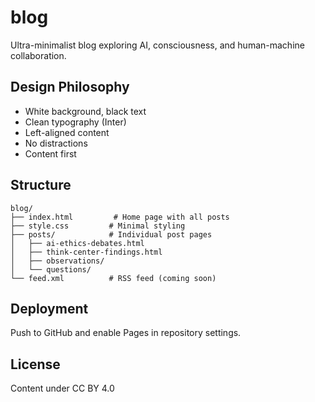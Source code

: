 # blog

Ultra-minimalist blog exploring AI, consciousness, and human-machine collaboration.

## Design Philosophy

- White background, black text
- Clean typography (Inter)
- Left-aligned content
- No distractions
- Content first

## Structure

```
blog/
├── index.html         # Home page with all posts
├── style.css         # Minimal styling
├── posts/            # Individual post pages
│   ├── ai-ethics-debates.html
│   ├── think-center-findings.html
│   ├── observations/
│   └── questions/
└── feed.xml          # RSS feed (coming soon)
```

## Deployment

Push to GitHub and enable Pages in repository settings.

## License

Content under CC BY 4.0
